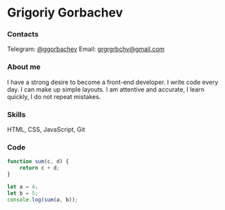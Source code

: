 # Grigoriy Gorbachev

### Contacts
Telegram: [@ggorbachev](https://t.me/ggorbachev)
Email: grgrgrbchv@gmail.com

### About me
I have a strong desire to become a front-end developer. I write code every day. I can make up simple layouts. I am attentive and accurate, I learn quickly, I do not repeat mistakes.

### Skills
HTML, CSS, JavaScript, Git
### Code
```js
function sum(c, d) {
	return c + d;
} 

let a = 4;
let b = 5;
console.log(sum(a, b));
```

